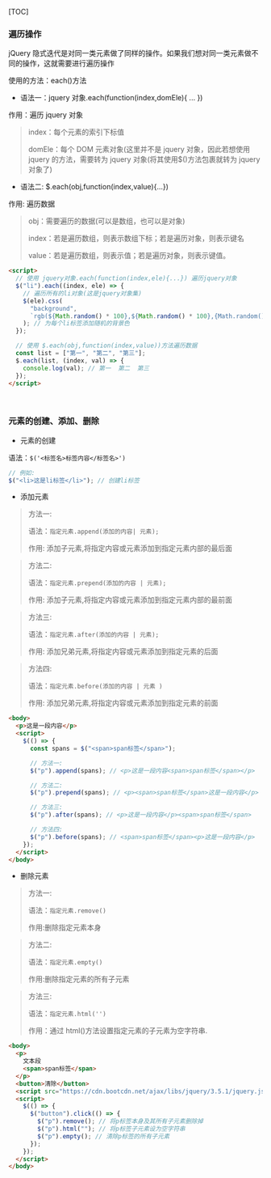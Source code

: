 [TOC]

### 遍历操作

jQuery 隐式迭代是对同一类元素做了同样的操作。如果我们想对同一类元素做不同的操作，这就需要进行遍历操作

使用的方法：each()方法

- 语法一：jquery 对象.each(function(index,domEle){ ... })

作用：遍历 jquery 对象

> index：每个元素的索引下标值
>
> domEle：每个 DOM 元素对象(这里并不是 jquery 对象，因此若想使用 jquery 的方法，需要转为 jquery 对象(将其使用$()方法包裹就转为 jquery 对象了)

- 语法二: $.each(obj,function(index,value){...})

作用: 遍历数据

> obj：需要遍历的数据(可以是数组，也可以是对象)
>
> index：若是遍历数组，则表示数组下标；若是遍历对象，则表示键名
>
> value：若是遍历数组，则表示值；若是遍历对象，则表示键值。

```html
<script>
  // 使用 jquery对象.each(function(index,ele){...}) 遍历jquery对象
  $("li").each((index, ele) => {
    // 遍历所有的li对象(这是jquery对象集)
    $(ele).css(
      "background",
      `rgb(${Math.random() * 100},${Math.random() * 100},{Math.random()*100})`
    ); // 为每个li标签添加随机的背景色
  });

  // 使用 $.each(obj,function(index,value))方法遍历数据
  const list = ["第一", "第二", "第三"];
  $.each(list, (index, val) => {
    console.log(val); // 第一  第二  第三
  });
</script>
```

&nbsp;

### 元素的创建、添加、删除

- 元素的创建

语法：`$('<标签名>标签内容</标签名>')`

```js
// 例如:
$("<li>这是li标签</li>"); // 创建li标签
```

- 添加元素

> 方法一:
>
> 语法：`指定元素.append(添加的内容| 元素);`
>
> 作用: 添加子元素,将指定内容或元素添加到指定元素内部的最后面

> 方法二:
>
> 语法：`指定元素.prepend(添加的内容 | 元素);`
>
> 作用: 添加子元素,将指定内容或元素添加到指定元素内部的最前面

> 方法三:
>
> 语法：`指定元素.after(添加的内容 | 元素);`
>
> 作用: 添加兄弟元素,将指定内容或元素添加到指定元素的后面

> 方法四:
>
> 语法：`指定元素.before(添加的内容 | 元素 )`
>
> 作用: 添加兄弟元素,将指定内容或元素添加到指定元素的前面

```html
<body>
  <p>这是一段内容</p>
  <script>
    $(() => {
      const spans = $("<span>span标签</span>");

      // 方法一:
      $("p").append(spans); // <p>这是一段内容<span>span标签</span></p>

      // 方法二:
      $("p").prepend(spans); // <p><span>span标签</span>这是一段内容</p>

      // 方法三:
      $("p").after(spans); // <p>这是一段内容</p><span>span标签</span>

      // 方法四:
      $("p").before(spans); // <span>span标签</span><p>这是一段内容</p>
    });
  </script>
</body>
```

- 删除元素

> 方法一:
>
> 语法：`指定元素.remove()`
>
> 作用:删除指定元素本身

> 方法二:
>
> 语法：`指定元素.empty()`
>
> 作用:删除指定元素的所有子元素

> 方法三:
>
> 语法：`指定元素.html('')`
>
> 作用：通过 html()方法设置指定元素的子元素为空字符串.

```html
<body>
  <p>
    文本段
    <span>span标签</span>
  </p>
  <button>清除</button>
  <script src="https://cdn.bootcdn.net/ajax/libs/jquery/3.5.1/jquery.js"></script>
  <script>
    $(() => {
      $("button").click(() => {
        $("p").remove(); // 将p标签本身及其所有子元素删除掉
        $("p").html(""); // 将p标签子元素设为空字符串
        $("p").empty(); // 清除p标签的所有子元素
      });
    });
  </script>
</body>
```
